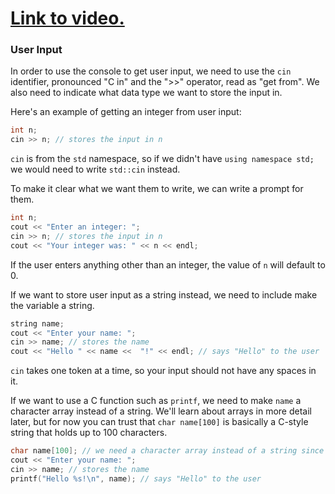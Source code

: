 # [Link to video.](https://www.youtube.com/watch?v=3CMI2a6XQh8&list=PLVD25niNi0BkgQHyEFkuuBp_IQ4q67jIC)

### User Input

In order to use the console to get user input, we need to use the `cin` identifier, pronounced "C in" and the ">>" operator, read as "get from". We also need to indicate what data type we want to store the input in.

Here's an example of getting an integer from user input:

```cpp
int n;
cin >> n; // stores the input in n
```

`cin` is from the `std` namespace, so if we didn't have `using namespace std;` we would need to write `std::cin` instead.

To make it clear what we want them to write, we can write a prompt for them.

```cpp
int n;
cout << "Enter an integer: ";
cin >> n; // stores the input in n
cout << "Your integer was: " << n << endl;
```

If the user enters anything other than an integer, the value of `n` will default to 0.

If we want to store user input as a string instead, we need to include make the variable a string. 

```cpp
string name;
cout << "Enter your name: ";
cin >> name; // stores the name
cout << "Hello " << name <<  "!" << endl; // says "Hello" to the user
```

 `cin` takes one token at a time, so your input should not have any spaces in it.

If we want to use a C function such as `printf`, we need to make `name` a character array instead of a string. We'll learn about arrays in more detail later, but for now you can trust that `char name[100]` is basically a C-style string that holds up to 100 characters.

```cpp
char name[100]; // we need a character array instead of a string since printf is a C function
cout << "Enter your name: ";
cin >> name; // stores the name
printf("Hello %s!\n", name); // says "Hello" to the user
```
